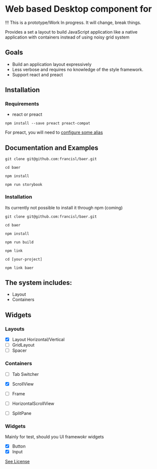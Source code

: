 # Web based Desktop component for

!!! This is a prototype/Work In progress. It will change, break things.

Provides a set a layout to build JavaScript application like a native application with containers instead of using noisy grid system

## Goals

- Build an application layout expressively
- Less verbose and requires no knowledge of the style framework.
- Support react and preact


## Installation

### Requirements

- react or preact

`npm install --save preact preact-compat`

For preact, you will need to [configure some alias](https://preactjs.com/guide/switching-to-preact)

## Documentation and Examples

```
git clone git@github.com:francisl/baer.git

cd baer

npm install

npm run storybook
```

### Installation

Its currently not possible to install it through npm (coming)

```
git clone git@github.com:francisl/baer.git

cd baer

npm install

npm run build

npm link

cd [your-project]

npm link baer
```

## The system includes:
- Layout
- Containers

## Widgets

### Layouts
- [X] Layout Horizontal/Vertical
- [ ] GridLayout
- [ ] Spacer

### Containers
- [ ] Tab Switcher
- [X] ScrollView
- [ ] Frame
- [ ] HorizontalScrollView
- [ ] SplitPane


### Widgets

Mainly for test, should you UI framewokr widgets

- [X] Button
- [X] Input

[See License](./LICENSE)
